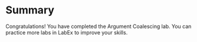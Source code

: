 # Summary

Congratulations! You have completed the Argument Coalescing lab. You can practice more labs in LabEx to improve your skills.
